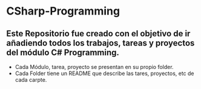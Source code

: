 # CSharp-Programming


## Este Repositorio fue creado con el objetivo de ir añadiendo todos los trabajos, tareas y proyectos del módulo C# Programming.

* Cada Módulo, tarea, proyecto se presentan en su propio folder.
* Cada Folder tiene un README que describe las tares, proyectos, etc de cada carpte.
